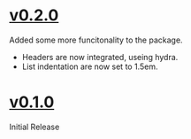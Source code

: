 # [v0.2.0](https://github.com/npikall/rubber-article/releases/tag/v0.1.0)
Added some more funcitonality to the package.
- Headers are now integrated, useing hydra.
- List indentation are now set to 1.5em.

# [v0.1.0](https://github.com/npikall/rubber-article/releases/tag/v0.1.0)
Initial Release